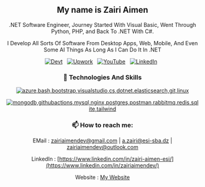 <div align="center">

## My name is Zairi Aimen

.NET Software Engineer, Journey Started With Visual Basic, Went Through Python, PHP, and Back To .NET With C#.

I Develop All Sorts Of Software From Desktop Apps, Web, Mobile, And Even Some AI Things As Long As I Can Do It In .NET

[![Devt](https://img.shields.io/badge/dev.to-0A0A0A?style=for-the-badge&logo=dev.to&logoColor=white)](https://dev.to/zairiaimendev)  &nbsp;
[![Upwork](https://img.shields.io/badge/UpWork-6FDA44?style=for-the-badge&logo=Upwork&logoColor=white)](https://www.upwork.com/freelancers/zairiaimen)  &nbsp;
[![YouTube](https://img.shields.io/badge/YouTube-%23FF0000.svg?style=for-the-badge&logo=YouTube&logoColor=white)](https://youtube.com/@zairiaimen)  &nbsp;
[![LinkedIn](https://img.shields.io/badge/linkedin-%230077B5.svg?style=for-the-badge&logo=linkedin&logoColor=white)](https://www.linkedin.com/in/zairiaimendev/)  &nbsp;

  
###  🔭 Technologies And Skills

[![azure,bash,bootstrap,visualstudio,cs,dotnet.elasticsearch,git,linux](https://skillicons.dev/icons?i=azure,bash,bootstrap,visualstudio,cs,dotnet,elasticsearch,git,linux,wasm)](https://skillicons.dev)

[![mongodb,githubactions,mysql,nginx,postgres,postman,rabbitmq,redis,sqlite,tailwind](https://skillicons.dev/icons?i=mongodb,mysql,githubactions,nginx,postgres,postman,rabbitmq,redis,sqlite,tailwind)](https://skillicons.dev)

### 📫 How to reach me:

EMail : zairiaimendev@gmail.com | a.zairi@esi-sba.dz | zairiaimendev@outlook.com

LinkedIn : [https://www.linkedin.com/in/zairi-aimen-esi/](https://www.linkedin.com/in/zairiaimendev/)

Website : [My Website](https://zairiaimen.com)

</div>
